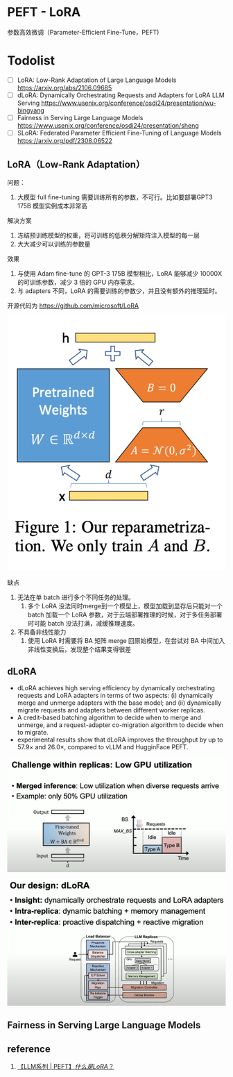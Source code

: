 # PEFT - LoRA

参数高效微调（Parameter-Efficient Fine-Tune，PEFT) 

# Todolist

- [ ] LoRA: Low-Rank Adaptation of Large Language Models https://arxiv.org/abs/2106.09685
- [ ] dLoRA: Dynamically Orchestrating Requests and Adapters for LoRA LLM Serving https://www.usenix.org/conference/osdi24/presentation/wu-bingyang
- [ ] Fairness in Serving Large Language Models https://www.usenix.org/conference/osdi24/presentation/sheng
- [ ] SLoRA: Federated Parameter Efficient Fine-Tuning of Language Models https://arxiv.org/pdf/2308.06522

## LoRA（Low-Rank Adaptation）

问题：

1.   大模型 full fine-tuning 需要训练所有的参数，不可行。比如要部署GPT3 175B 模型实例成本非常高

解决方案

1.   冻结预训练模型的权重，将可训练的低秩分解矩阵注入模型的每一层
2.   大大减少可以训练的参数量

效果

1.   与使用 Adam fine-tune 的 GPT-3 175B 模型相比，LoRA 能够减少 10000X 的可训练参数，减少 3 倍的 GPU 内存需求。
2.   与 adapters 不同，LoRA 的需要训练的参数少，并且没有额外的推理延时。

开源代码为 https://github.com/microsoft/LoRA

![image-20241004110526462](20240928-peft.assets/image-20241004110526462.png)

缺点

1.   无法在单 batch 进行多个不同任务的处理。
     1.   多个 LoRA 没法同时merge到一个模型上，模型加载到显存后只能对一个 batch 加载一个 LoRA 参数，对于云端部署推理的时候，对于多任务部署时可能 batch 没法打满，减缓推理速度。
2.   不具备非线性能力
     1.   使用 LoRA 时需要将 BA 矩阵 merge 回原始模型，在尝试对 BA 中间加入非线性变换后，发现整个结果变得很差

## dLoRA

-   dLoRA achieves high serving efficiency by dynamically orchestrating requests and LoRA adapters in terms of two aspects: (i) dynamically merge and unmerge adapters with the base model; and (ii) dynamically migrate requests and adapters between different worker replicas.
-   A credit-based batching algorithm to decide when to merge and unmerge, and a request-adapter co-migration algorithm to decide when to migrate.
-   experimental results show that dLoRA improves the throughput by up to 57.9× and 26.0×, compared to vLLM and HugginFace PEFT.

![image-20240928131602414](20240928-peft.assets/image-20240928131602414.png)

![image-20240928131642446](20240928-peft.assets/image-20240928131642446.png)

## Fairness in Serving Large Language Models





## reference

1.   [【LLM系列 | PEFT】*什么是LoRA*？](https://zhuanlan.zhihu.com/p/673114053)

